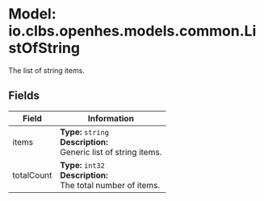 # Model: io.clbs.openhes.models.common.ListOfString

The list of string items.

## Fields

| Field | Information |
| --- | --- |
| items | <b>Type:</b> `string`<br><b>Description:</b><br>Generic list of string items. |
| totalCount | <b>Type:</b> `int32`<br><b>Description:</b><br>The total number of items. |

